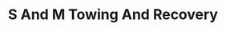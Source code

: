 ---
title: "S And M Towing And Recovery"
url: /bruceton/s-and-m-towing-and-recovery/
shop: Autowerkstatt
---